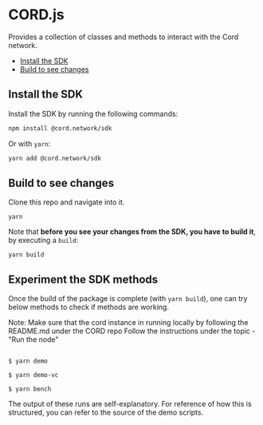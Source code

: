 # CORD.js <!-- omit in toc -->

Provides a collection of classes and methods to interact with the Cord network.

- [Install the SDK](#install-the-sdk)
- [Build to see changes](#build-to-see-changes)

## Install the SDK

Install the SDK by running the following commands:

```bash
npm install @cord.network/sdk
```

Or with `yarn`:

```bash
yarn add @cord.network/sdk
```

## Build to see changes

Clone this repo and navigate into it.

```
yarn
```

Note that **before you see your changes from the SDK, you have to build it**, by executing a `build`:

```
yarn build
```

## Experiment the SDK methods


Once the build of the package is complete (with `yarn build`), one can try below methods to check
if methods are working.

Note:
Make sure that the cord instance in running locally by following the README.md under the CORD repo
Follow the instructions under the topic -  "Run the node"


```

$ yarn demo

$ yarn demo-vc

$ yarn bench

```
The output of these runs are self-explanatory. For reference of how this is structured,
you can refer to the source of the demo scripts.

